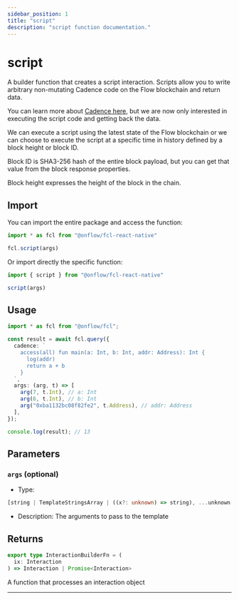 ```yaml
---
sidebar_position: 1
title: "script"
description: "script function documentation."
---
```


<!-- THIS DOCUMENT IS AUTO-GENERATED FROM [onflow/fcl-react-native/../sdk/src/build/build-script.ts](https://github.com/onflow/fcl-js/tree/master/packages/fcl-react-native/../sdk/src/build/build-script.ts). DO NOT EDIT MANUALLY -->

# script

A builder function that creates a script interaction. Scripts allow you to write arbitrary non-mutating Cadence code on the Flow blockchain and return data.

You can learn more about [Cadence here](https://cadence-lang.org/docs/language), but we are now only interested in executing the script code and getting back the data.

We can execute a script using the latest state of the Flow blockchain or we can choose to execute the script at a specific time in history defined by a block height or block ID.

Block ID is SHA3-256 hash of the entire block payload, but you can get that value from the block response properties.

Block height expresses the height of the block in the chain.

## Import

You can import the entire package and access the function:

```typescript
import * as fcl from "@onflow/fcl-react-native"

fcl.script(args)
```

Or import directly the specific function:

```typescript
import { script } from "@onflow/fcl-react-native"

script(args)
```

## Usage

```typescript
import * as fcl from "@onflow/fcl";

const result = await fcl.query({
  cadence: `
    access(all) fun main(a: Int, b: Int, addr: Address): Int {
      log(addr)
      return a + b
    }
  `,
  args: (arg, t) => [
    arg(7, t.Int), // a: Int
    arg(6, t.Int), // b: Int
    arg("0xba1132bc08f82fe2", t.Address), // addr: Address
  ],
});

console.log(result); // 13
```

## Parameters

### `args` (optional)


- Type: 
```typescript
[string | TemplateStringsArray | ((x?: unknown) => string), ...unknown[]]
```
- Description: The arguments to pass to the template


## Returns

```typescript
export type InteractionBuilderFn = (
  ix: Interaction
) => Interaction | Promise<Interaction>
```


A function that processes an interaction object

---